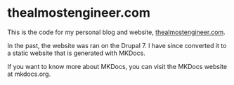 # thealmostengineer.com 

This is the code for my personal blog and website,
<a href="http://thealmostengineer.com" target="_blank">thealmostengineer.com</a>.

In the past, the website was ran on the Drupal 7. I have since converted it to 
a static website that is generated with MKDocs. 

If you want to know more about MKDocs, you can visit the MKDocs website at mkdocs.org.

